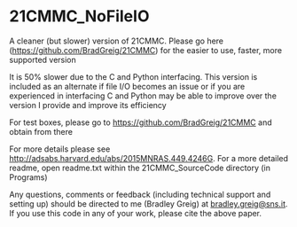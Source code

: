 # 21CMMC_NoFileIO
A cleaner (but slower) version of 21CMMC. Please go here (https://github.com/BradGreig/21CMMC) for the easier to use, faster, more supported version 

It is 50% slower due to the C and Python interfacing. This version is included as an alternate if file I/O becomes an issue or if you are experienced in interfacing C and Python may be able to improve over the version I provide and improve its efficiency

For test boxes, please go to https://github.com/BradGreig/21CMMC and obtain from there

For more details please see http://adsabs.harvard.edu/abs/2015MNRAS.449.4246G. For a more detailed readme, open readme.txt
within the 21CMMC_SourceCode directory (in Programs)

Any questions, comments or feedback (including technical support and setting up) should be directed 
to me (Bradley Greig) at bradley.greig@sns.it. If you use this code in any of your work, please cite
the above paper. 
